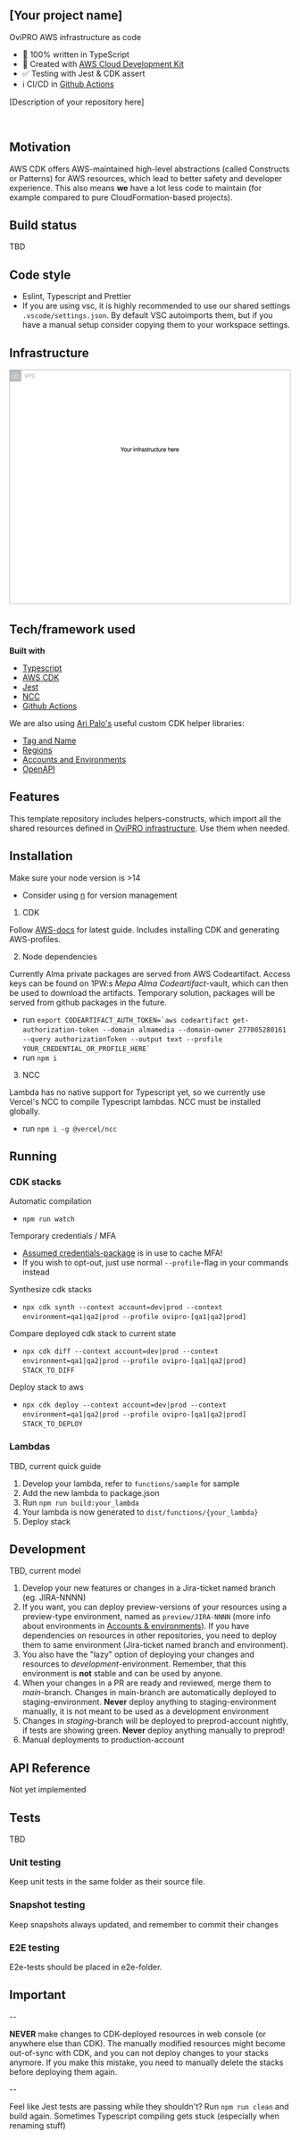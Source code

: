 ## [Your project name]

OviPRO AWS infrastructure as code

-   🚨 100% written in TypeScript
-   🎯 Created with [AWS Cloud Development Kit](https://github.com/aws/aws-cdk)
-   ✅ Testing with Jest & CDK assert
-   ℹ️ CI/CD in [Github Actions](https://docs.github.com/en/actions)

[Description of your repository here]

<br/>

## Motivation

AWS CDK offers AWS-maintained high-level abstractions (called Constructs or Patterns) for AWS resources, which lead to better safety and developer experience. This also means **we** have a lot less code to maintain (for example compared to pure CloudFormation-based projects).

## Build status

TBD

## Code style

-   Eslint, Typescript and Prettier
-   If you are using vsc, it is highly recommended to use our shared settings `.vscode/settings.json`.
    By default VSC autoimports them, but if you have a manual setup consider copying them to your workspace settings.

## Infrastructure

![Current infrastructure](./docs/infra.drawio.png)

## Tech/framework used

<b>Built with</b>

-   [Typescript](https://www.typescriptlang.org/)
-   [AWS CDK](https://github.com/aws/aws-cdk)
-   [Jest](https://jestjs.io/)
-   [NCC](https://github.com/vercel/ncc)
-   [Github Actions](https://github.com/features/actions)

We are also using [Ari Palo's](https://github.com/aripalo) useful custom CDK helper libraries:

-   [Tag and Name](https://github.com/almamedia/alma-cdk-jsii-tag-and-name)
-   [Regions](https://github.com/almamedia/alma-cdk-jsii-regions)
-   [Accounts and Environments](https://github.com/almamedia/alma-cdk-jsii-accounts-and-environments)
-   [OpenAPI](https://github.com/almamedia/alma-cdk-jsii-open-api)

## Features

This template repository includes helpers-constructs, which import all the shared resources defined in [OviPRO infrastructure](https://github.com/almamedia/mepa-ovipro-infra).
Use them when needed.

## Installation

Make sure your node version is >14

-   Consider using [n](https://github.com/tj/n) for version management

1. CDK

Follow [AWS-docs](https://docs.aws.amazon.com/cdk/latest/guide/getting_started.html) for latest guide. Includes installing CDK and generating AWS-profiles.

2. Node dependencies

Currently Alma private packages are served from AWS Codeartifact. Access keys can be found on 1PW:s _Mepa Alma Codeartifact_-vault, which can then be used to download the artifacts. Temporary solution, packages will be served from github packages in the future.

-   run `` export CODEARTIFACT_AUTH_TOKEN=`aws codeartifact get-authorization-token --domain almamedia --domain-owner 277005280161 --query authorizationToken --output text --profile YOUR_CREDENTIAL_OR_PROFILE_HERE`  ``
-   run `npm i`

3. NCC

Lambda has no native support for Typescript yet, so we currently use Vercel's NCC to compile Typescript lambdas. NCC must be installed globally.

-   run `npm i -g @vercel/ncc`

## Running

### CDK stacks

Automatic compilation

-   `npm run watch`

Temporary credentials / MFA

-   [Assumed credentials-package](https://github.com/almamedia/alma-cdk-jsii-assumed-credentials-provider) is in use to cache MFA!
-   If you wish to opt-out, just use normal `--profile`-flag in your commands instead

Synthesize cdk stacks

-   `npx cdk synth --context account=dev|prod --context environment=qa1|qa2|prod --profile ovipro-[qa1|qa2|prod]`

Compare deployed cdk stack to current state

-   `npx cdk diff --context account=dev|prod --context environment=qa1|qa2|prod --profile ovipro-[qa1|qa2|prod] STACK_TO_DIFF`

Deploy stack to aws

-   `npx cdk deploy --context account=dev|prod --context environment=qa1|qa2|prod --profile ovipro-[qa1|qa2|prod] STACK_TO_DEPLOY`

### Lambdas

TBD, current quick guide

1. Develop your lambda, refer to `functions/sample` for sample
2. Add the new lambda to package.json
3. Run `npm run build:your_lambda`
4. Your lambda is now generated to `dist/functions/{your_lambda}`
5. Deploy stack

## Development

TBD, current model

1. Develop your new features or changes in a Jira-ticket named branch (eg. JIRA-NNNN)
2. If you want, you can deploy preview-versions of your resources using a preview-type environment, named as `preview/JIRA-NNNN` (more info about environments in [Accounts & environments](https://github.com/almamedia/alma-cdk-jsii-accounts-and-environments)). If you have dependencies on resources in other repositories, you need to deploy them to same environment (Jira-ticket named branch and environment).
3. You also have the "lazy" option of deploying your changes and resources to _development_-environment. Remember, that this environment is **not** stable and can be used by anyone.
4. When your changes in a PR are ready and reviewed, merge them to _main_-branch. Changes in main-branch are automatically deployed to staging-environment. **Never** deploy anything to staging-environment manually, it is not meant to be used as a development environment
5. Changes in _staging_-branch will be deployed to preprod-account nightly, if tests are showing green. **Never** deploy anything manually to preprod!
6. Manual deployments to production-account

## API Reference

Not yet implemented

## Tests

TBD

### Unit testing

Keep unit tests in the same folder as their source file.

### Snapshot testing

Keep snapshots always updated, and remember to commit their changes

### E2E testing

E2e-tests should be placed in e2e-folder.

## Important

--

**NEVER** make changes to CDK-deployed resources in web console (or anywhere else than CDK). The manually modified resources might become out-of-sync with CDK, and you can not deploy changes to your stacks anymore.
If you make this mistake, you need to manually delete the stacks before deploying them again.

--

Feel like Jest tests are passing while they shouldn't? Run `npm run clean` and build again. Sometimes Typescript compiling gets stuck (especially when renaming stuff)
